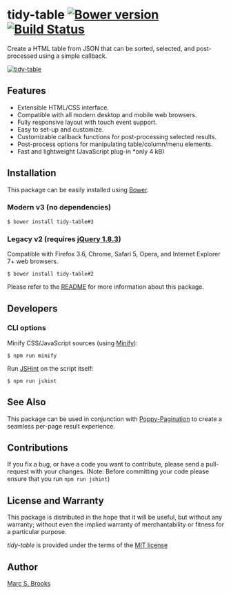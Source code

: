 # tidy-table [![Bower version](https://badge.fury.io/bo/tidy-table.svg)](https://badge.fury.io/bo/tidy-table) [![Build Status](https://api.travis-ci.com/nuxy/tidy-table.svg?branch=master)](https://app.travis-ci.com/github/nuxy/tidy-table)

Create a HTML table from JSON that can be sorted, selected, and post-processed using a simple callback.

[<img src="https://nuxy.github.io/tidy-table/preview.gif" alt="tidy-table" />](https://nuxy.github.io/tidy-table)

## Features

- Extensible HTML/CSS interface.
- Compatible with all modern desktop and mobile web browsers.
- Fully responsive layout with touch event support.
- Easy to set-up and customize.
- Customizable callback functions for post-processing selected results.
- Post-process options for manipulating table/column/menu elements.
- Fast and lightweight (JavaScript plug-in *only 4 kB)

## Installation

This package can be easily installed using [Bower](http://bower.io).

### Modern v3 (no dependencies)

    $ bower install tidy-table#3

### Legacy v2 (requires [jQuery 1.8.3](http://ajax.googleapis.com/ajax/libs/jquery/1.8.3/jquery.min.js))

Compatible with Firefox 3.6, Chrome, Safari 5, Opera, and Internet Explorer 7+ web browsers.

    $ bower install tidy-table#2

Please refer to the [README](https://nuxy.github.io/tidy-table) for more information about this package.

## Developers

### CLI options

Minify CSS/JavaScript sources (using [Minify](https://www.npmjs.com/package/minify)):

    $ npm run minify

Run [JSHint](https://www.npmjs.com/package/jshint) on the script itself:

    $ npm run jshint

## See Also

This package can be used in conjunction with [Poppy-Pagination](https://github.com/nuxy/Poppy-Pagination) to create a seamless per-page result experience.

## Contributions

If you fix a bug, or have a code you want to contribute, please send a pull-request with your changes. (Note: Before committing your code please ensure that you run `npm run jshint`)

## License and Warranty

This package is distributed in the hope that it will be useful, but without any warranty; without even the implied warranty of merchantability or fitness for a particular purpose.

_tidy-table_ is provided under the terms of the [MIT license](http://www.opensource.org/licenses/mit-license.php)

## Author

[Marc S. Brooks](https://github.com/nuxy)
